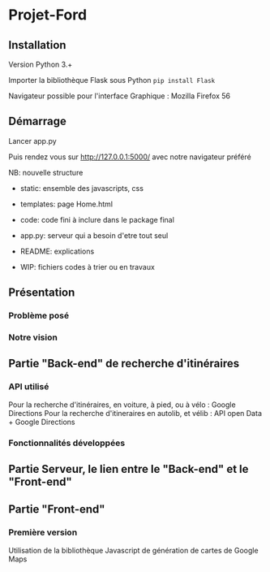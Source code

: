# Projet-Ford

## Installation
Version Python 3.+

Importer la bibliothèque Flask sous Python `pip install Flask`

Navigateur possible pour l'interface Graphique : Mozilla Firefox 56

## Démarrage
Lancer app.py 

Puis rendez vous sur http://127.0.0.1:5000/ avec notre navigateur préféré

NB: nouvelle structure
- static: ensemble des javascripts, css  
- templates: page Home.html  
- code: code fini à inclure dans le package final  
- app.py: serveur qui a besoin d'etre tout seul  
- README: explications  

- WIP: fichiers codes à trier ou en travaux  


## Présentation
### Problème posé
### Notre vision

## Partie "Back-end" de recherche d'itinéraires
### API utilisé
Pour la recherche d'itinéraires, en voiture, à pied, ou à vélo : Google Directions
Pour la recherche d'itineraires en autolib, et vélib : API open Data + Google Directions

### Fonctionnalités développées

## Partie Serveur, le lien entre le "Back-end" et le "Front-end"

## Partie "Front-end"
### Première version
Utilisation de la bibliothèque Javascript de génération de cartes de Google Maps
